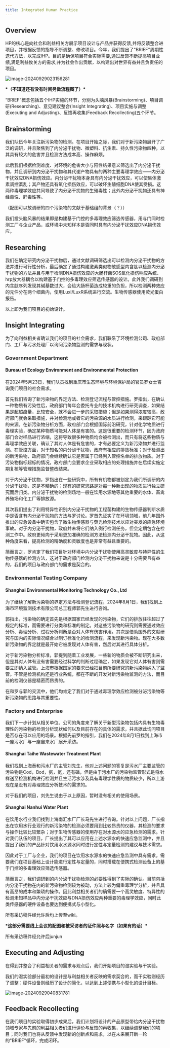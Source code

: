 ```yaml
---
title: Integrated Human Practice
---
```


## Overview

HP的核心是向社会和利益相关方展示项目设计与产品并获得反馈,并将反馈整合进项目，并根据反馈的指导不断调整、修改项目。今年，我们提出了"BRIEF"周期性迭代方法，以完成IHP。目的是确保项目符合实际需要,通过反馈不断提高项目业绩,满足利益攸关方的需求,并为社会作出贡献，以构建出对世界有益并且负责任的项目。

![image-20240929023156281](https://static.igem.wiki/teams/5358/icons/favicon.ico)

**\*（不知道还有没有时间另做流程图了）\***

“BRIEF”概念包括五个IHP实施的环节，分别为头脑风暴(Brainstorming)、项目调研(Researching)、意见建议整合(Insight Integrating)、项目实施与调整(Executing and Adjusting)、反馈再收集(Feedback Recollecting)五个环节。

## Brainstorming

我们队伍今年关注新污染物的检测。在项目开始之际，我们对于新污染物展开了广泛的调研，并且聚焦到了内分泌干扰物、微塑料、抗生素、持久性污染物四种，以其具有较大的危害并且检测方法成本高、操作麻烦。

此后我们根据检测难度、对环境的危害大小与阳性结果意义筛选出了内分泌干扰物，并且调研到内分泌干扰物和其代谢产物具有的两种主要毒理学效应——内分泌干扰效应DNA损伤效应。内分泌干扰物本身具有内分泌干扰效应，可以使集体激素调控紊乱；其产物还具有氧化损伤效应，可以破坏生殖细胞DNA使其受损。这两种毒理学效应共同导致了内分泌干扰物的生殖毒性；此外内分泌干扰物还具有神经毒性、肝毒性等。

（配图可以放调研的四个污染物的文献于基础组的背景（？））

我们投头脑风暴的结果即是构建基于门控的多毒理效应筛选传感器，用与门同时检测工厂与企业产品，或环境中未知样本是否同时具有内分泌干扰效应DNA损伤效应。

## Researching 

我们在确定研究内分泌干扰物后，通过文献调研筛选出可以检测内分泌干扰物的方法并进行可行性分析，最后确定了通过构建激素类似物敏感型内含肽以检测内分泌干扰物的方法并且与用于检测DNA损伤效应的大肠杆菌SOS氧化损伤响应系统、hrp放大器耦合以构建基于门控的多毒理效应筛选传感器的设计。此外我们调研到内含肽序列发现其碱基数过大，会给大肠杆菌造成较重的负担，所以检测两种效应的元件分在两个细菌内，使用LuxI/LuxR系统进行交流。生物传感器使用荧光蛋白报告。

以上即为我们项目的初始设计。

## Insight Integrating

为了向利益相关者确认我们的项目的社会需求，我们联系了环境检测公司、政府部门、工厂与污水处理厂以询问污染物监测的需求与现状。

### Government Department

#### Bureau of Ecology Environment and Environmental Protection

在2024年5月23日，我们队员找到重庆市生态环境与环境保护局的官员罗女士咨询我们项目的社会需求。

首先我们咨询了新污染物的界定方法、检测登记流程与管控措施。罗指出，在确认一种物质有污染性后，政府部门每年会委托专业的技术机构进行研究调查，如果结果是超超痕量，比较安全，就不会进一步的采取措施；但是如果测得浓度较高，政府部门就会采取措施，并对检测地或者它的污染源的水质进行检测，来跟踪它可能的来源。在新污染物分析方面，政府部门会根据国际前沿研究，针对化学物质进行毒理实验，确定某种物质可能对人体是有害的。这是很重要的检测环节，因为政府部门会对样品进行浓缩，这将导致很多种物质均会被检测出，而只有将这些物质与毒理学效应关联，确认了其对人体是有危害的，才有必要定义为新污染物并进行监测。在管控方面，对于知名的内分泌干扰物，政府有相应的排放标准；对于检测出的新污染物，政府部门会继续确认它是否属于已经列入管控名单的排放物质。对于污染物指标超标的情况，政府部门会要求企业采取相应的处理措施并在后续实施定期复核等管理措施监督整改结果。

对于内分泌干扰物，罗指出在一些研究中，所有有机物都被划定为我们所调研的内分泌干扰物，这是不精确的；现有的研究思路是对每一种新出现的物质进行独立研究而后归类。内分泌干扰物的检测场地一般在饮用水源地等其他重要的水体、畜禽养殖场和化工厂等排放源。

其次我们提出了利用特异性识别内分泌干扰物的工程菌构建的生物传感器判断水质中是否含有内分泌干扰物的方法与罗讨论。罗首先证实了在环境领域，前几年国外推出的应急设备中确实包含了微生物传感器与荧光检测技术以应对突发的应急环境事故。对于内分泌干扰物，政府并未将它们纳入例行检测任务，但会定期包含在检测工作中。政府更倾向于采用更加准确的检测方法检测内分泌干扰物。因此，从这种角度来看，提高检测的精确度和灵敏度也是非常有益且重要的。

简而言之，罗肯定了我们项目针对环境中内分泌干扰物使用高灵敏度与特异性的生物传感器的检测方法，这对于政府部门检测内分泌干扰物来说是十分需要且有益的，我们的项目与政府部门的需求是契合的。

### Environmental Testing Company

#### Shanghai Environmental Monitoring Technology Co., Ltd

为了继续了解新污染物的界定方法与检测登记流程，2024年8月1日，我们找到上海市环境监测技术有限公司总工程师郭先生进行咨询。

郭指出，污染物的确定首先是根据国家已经发现的污染物，它们的排放往往超过了规定的标准，而需要进行分类和标准的制定。对这些污染物的研究则需要通过效应分析、毒理分析、过程分析判断是否对人体有伤害作用。其次是借助国外的文献研究与国内的实际情况结合以制订标准化的检测流程，来发现新污染物。现在大多数新污染物的界定就是最开始它被发现对人体有害，然后对其进行具体分析。

对于新污染物分析标准，郭提到随着工业发展，一些新的物质会被不断研究出来，但是其对人体有没有害需要经过科学的判断过程确定，如果发现它对人体有害则需要立即纳入监管。上海市根据国家的要求已经把目前所要研究的新污染物纳入了监管。不管是检测机构还是行业系统，都在不断的开发对新污染物监测的方法，而目前的检测仪器是精密而昂贵的。

在和罗与郭的交流中，他们均肯定了我们对于通过毒理学效应检测被分泌污染物等新污染物的思路与其重要性。

### Factory and Enterprise

我们下一步计划从相关单位、公司的角度来了解关于新型污染物包括内具有生物毒理性的污染物的检测分析现状如何以及目前存在的具体的需求，并且据此询问项目是否存在可以应用的场景。根据先前罗的指引，我们在2024年8月1日找到上海市一座污水厂与一座自来水厂展开采访。

#### Shanghai Taihe Wastewater Treatment Plant

我们找到上海泰和污水厂的主管刘先生，他对上述问题的答复是污水厂主要监管的污染物是Cod，Bod，氨，氮，还有磷，但是由于污水厂的污染物监管形式是将水样送至检测机构进行检测并且生活污水涉及具有毒理学性质的物质较少，所以上游现在是没有对毒理效应分析技术的需求的。

对于我们的项目，刘先生说由于以上原因，暂时没有相关的使用场景。

#### Shanghai Nanhui Water Plant

在饮用水行业我们找到上海南汇水厂厂长马先生进行咨询。针对以上问题，厂长指出在饮用水行业现行的新污染物的检测必须要用到比较昂贵的仪器，其检测的要求与操作比较比较繁杂；对于生物传感器的使用存在对水源水的应急检测的需求。针对我们队伍的项目，厂长提出了其可以应用在上述水源水的快速应急监测中，并且提出了我们的产品针对饮用水水源水同时进行定性与定量检测的建议与技术需求。

因此对于工厂与企业，我们的项目在饮用水水源水的快速应急监测中具有需求，需要我们在项目基础上设计能进行定性与定量的，同时搭载在便携式检测设备上的基于门控的多毒理效应筛选传感器。

简而言之，我们调研到的内分泌干扰物检测的必要性得到了实际的确认。目前包括内分泌干扰物在内的新污染物检测较为被动，方法上较为偏重毒理学分析，并且具有高昂的成本和繁琐的操作。因此利益相关者们的确需要一个高灵敏度、特异性的检测未知样品中内分泌干扰效应与DNA损伤效应两种重要的毒理学效应，同时此类传感器的硬件设备也要达到便携式与小型化。

所有采访稿件经允许后均上传至wiki。

**\*这部分需要线上会议的配图和被采访者的证件照与名字（如果有的话）\***



所有采访稿件经允许后junjun

## Executing and Adjusting

在得到并整合了利益相关者的需求与观点后，我们开始项目的湿实验与干实验。

我们的湿实验部分最初的设计是与利益相关者反映的需求契合的，而干实验则经历了调整：硬件设备则经历了设计的简化，以达到上述便携与小型化的设计目标。

![image-20240929040831781](C:\Users\wangjn01\AppData\Roaming\Typora\typora-user-images\image-20240929040831781.png)

## Feedback Recollecting

在我们项目的实验取得初步成果后，我们计划将设计的产品原型带给内分泌干扰物领域专家与先前的利益相关者们进行评价与反馈的再收集，以继续调整我们的项目；同时我们也将从反馈中发现新的创新点和需求，以在未来展开新一轮的"BRIEF"循环，完成闭环。